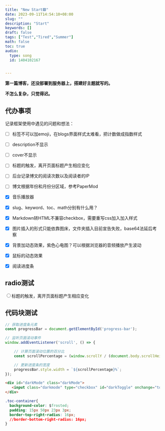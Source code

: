 ```yaml
---
title: "New Start🟪"
date: 2023-09-11T14:54:10+08:00
slug: ""
description: "Start"
keywords: []
draft: false
tags: ["Test","Tired","Summer"]
math: false
toc: true
audio:
  type: song
  id: 1404102167


---
```


**第一篇博客，还没部署到服务器上，搭建好主题就写的。**

**不怎么复杂，只觉得迟。**

## 代办事项

记录框架使用中遇见的问题和想法：

- [ ] 标签不可以加emoji，在blogs界面样式太难看，把计数做成指数样式
- [ ] description不显示
- [ ] cover不显示
- [ ] 标题的触发，离开页面标题产生相应变化 
- [ ] 后台记录博文的阅读次数以及阅读者的IP
- [ ] 博文根据年份和月份分区域，参考PaperMod
- [x] 音乐播放器
- [x] slug、keyword、toc、math分别有什么用？ 
- [x] Markdown转HTML不兼容checkbox，需要重写css加入加入样式
- [x] 图片插入的形式只能依靠图床，文件夹插入目前宣告失败，base64法延后考察 
- [x] 背景加动态效果，紫色心电图？可以根据浏览器的音频播放产生波动
- [x] 鼠标的动态效果  
- [x] 阅读进度条  





## radio测试

<input type="radio"/><label>标题的触发，离开页面标题产生相应变化</label>

## 代码块测试 

```javascript
// 获取进度条元素
const progressBar = document.getElementById('progress-bar');

// 监听页面滚动事件
window.addEventListener('scroll', () => {

    // 计算页面滚动位置的百分比
    const scrollPercentage = (window.scrollY / (document.body.scrollHeight - window.innerHeight)) * 100;

    // 更新进度条的宽度
    progressBar.style.width = `${scrollPercentage}%`;
});
```

```html
<div id="darkMode" class="darkMode">
   <input class="darkmode" type="checkbox" id="darkToggle" onchange="toggleDarkMode()">
</div>
```

```css
.toc-container{
  background-color: $frosted;
  padding: 15px 50px 23px 3px;
  border-top-right-radius: 16px;
  //border-bottom-right-radius: 16px;
}
```